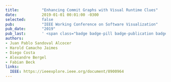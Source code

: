 ```yaml
---
title:          "Enhancing Commit Graphs with Visual Runtime Clues"
date:           2019-01-01 00:01:00 -0300
selected:       false
pub:            "IEEE Working Conference on Software Visualization"
pub_date:       "2019"
pub_last:       ' <span class="badge badge-pill badge-publication badge-primary">VISSOFT</span> <span class="badge badge-pill badge-publication badge-info">Tool/NIER Track</span>'
authors:
- Juan Pablo Sandoval Alcocer
- Harold Camacho Jaimes
- Diego Costa
- Alexandre Bergel
- Fabian Beck
links:
  IEEE: https://ieeexplore.ieee.org/document/8900964
---
```

